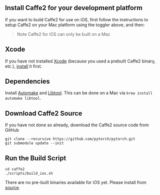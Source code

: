 <block class="ios compile" />

## Install Caffe2 for your development platform

If you want to build Caffe2 for use on iOS, first follow the instructions to setup Caffe2 on your Mac platform using the toggler above, and then:

> Note Caffe2 for iOS can only be built on a Mac

## Xcode

If you have not installed [Xcode](https://developer.apple.com/xcode/) (because you used a prebuilt Caffe2 binary, etc.), [install](https://itunes.apple.com/us/app/xcode/id497799835) it first.

## Dependencies

Install [Automake](https://www.gnu.org/software/automake/) and [Libtool](https://www.gnu.org/software/libtool/libtool.html). This can be done on a Mac via `brew install automake libtool`.

## Download Caffe2 Source

If you have not done so already, download the Caffe2 source code from GitHub

```
git clone --recursive https://github.com/pytorch/pytorch.git
git submodule update --init
```

## Run the Build Script

```
cd caffe2
./scripts/build_ios.sh
```

<block class="ios prebuilt docker" />

There are no pre-built binaries available for iOS yet. Please install from [source](https://caffe2.ai/docs/getting-started.html?platform=ios&configuration=compile).

<block class="ios cloud" />
